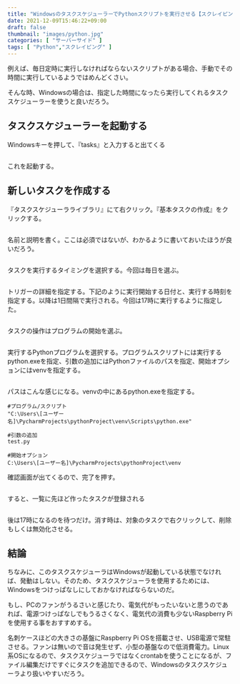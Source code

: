```yaml
---
title: "WindowsのタスクスケジューラーでPythonスクリプトを実行させる【スクレイピングの予約実行などに】"
date: 2021-12-09T15:46:22+09:00
draft: false
thumbnail: "images/python.jpg"
categories: [ "サーバーサイド" ]
tags: [ "Python","スクレイピング" ]
---
```


例えば、毎日定時に実行しなければならないスクリプトがある場合、手動でその時間に実行しているようではめんどくさい。

そんな時、Windowsの場合は、指定した時間になったら実行してくれるタスクスケジューラーを使うと良いだろう。

## タスクスケジューラーを起動する

Windowsキーを押して、『tasks』と入力すると出てくる

<div class="img-center"><img src="/images/Screenshot from 2021-12-09 15-52-00.png" alt=""></div>

これを起動する。

## 新しいタスクを作成する

『タスクスケジューラライブラリ』にて右クリック。『基本タスクの作成』をクリックする。

<div class="img-center"><img src="/images/Screenshot from 2021-12-09 15-54-52.png" alt=""></div>

名前と説明を書く。ここは必須ではないが、わかるように書いておいたほうが良いだろう。

<div class="img-center"><img src="/images/Screenshot from 2021-12-09 15-57-10.png" alt=""></div>

タスクを実行するタイミングを選択する。今回は毎日を選ぶ。

<div class="img-center"><img src="/images/Screenshot from 2021-12-09 15-57-44.png" alt=""></div>

トリガーの詳細を指定する。下記のように実行開始する日付と、実行する時刻を指定する。以降は1日間隔で実行される。今回は17時に実行するように指定した。

<div class="img-center"><img src="/images/Screenshot from 2021-12-09 16-00-18.png" alt=""></div>

タスクの操作はプログラムの開始を選ぶ。

<div class="img-center"><img src="/images/Screenshot from 2021-12-09 16-01-05.png" alt=""></div>

実行するPythonプログラムを選択する。プログラムスクリプトには実行するpython.exeを指定、引数の追加にはPythonファイルのパスを指定、開始オプションにはvenvを指定する。


<div class="img-center"><img src="/images/Screenshot from 2021-12-09 16-12-30.png" alt=""></div>

パスはこんな感じになる。venvの中にあるpython.exeを指定する。


    #プログラム/スクリプト
    "C:\Users\[ユーザー名]\PycharmProjects\pythonProject\venv\Scripts\python.exe"
    
    #引数の追加
    test.py
    
    #開始オプション
    C:\Users\[ユーザー名]\PycharmProjects\pythonProject\venv


確認画面が出てくるので、完了を押す。

<div class="img-center"><img src="/images/Screenshot from 2021-12-09 16-12-36.png" alt=""></div>

すると、一覧に先ほど作ったタスクが登録される

<div class="img-center"><img src="/images/Screenshot from 2021-12-09 16-13-16.png" alt=""></div>

後は17時になるのを待つだけ。消す時は、対象のタスクで右クリックして、削除もしくは無効化させる。

## 結論

ちなみに、このタスクスケジューラはWindowsが起動している状態でなければ、発動はしない。そのため、タスクスケジューラを使用するためには、Windowsをつけっぱなしにしておかなければならないのだ。

もし、PCのファンがうるさいと感じたり、電気代がもったいないと思うのであれば、電源つけっぱなしでもうるさくなく、電気代の消費も少ないRaspberry Piを使用する事をおすすめする。


名刺ケースほどの大きさの基盤にRaspberry Pi OSを搭載させ、USB電源で常駐させる。ファンは無いので音は発生せず、小型の基盤なので低消費電力。Linux系OSになるので、タスクスケジューラではなくcrontabを使うことになるが、ファイル編集だけですぐにタスクを追加できるので、Windowsのタスクスケジューラより扱いやすいだろう。

